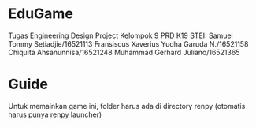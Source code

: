 # EduGame
Tugas Engineering Design Project Kelompok 9 PRD K19 STEI:
Samuel Tommy Setiadjie/16521113
Fransiscus Xaverius Yudha Garuda N./16521158
Chiquita Ahsanunnisa/16521248
Muhammad Gerhard Juliano/16521365

# Guide
Untuk memainkan game ini, folder harus ada di directory renpy (otomatis harus punya renpy launcher)
